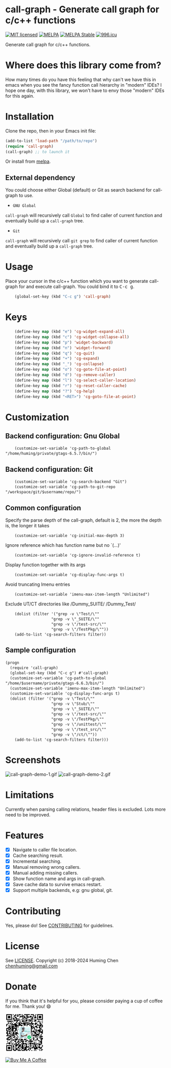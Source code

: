 # call-graph - Generate call graph for c/c++ functions

[![MIT licensed](https://img.shields.io/badge/license-MIT-blue.svg)](COPYING.md)
[![MELPA](https://melpa.org/packages/call-graph-badge.svg)](https://melpa.org/#/call-graph)
[![MELPA Stable](https://stable.melpa.org/packages/call-graph-badge.svg)](https://stable.melpa.org/#/call-graph)
[![996.icu](https://img.shields.io/badge/link-996.icu-red.svg)](https://996.icu)

Generate call graph for c/c++ functions.

# Where does this library come from?

How many times do you have this feeling that
why can't we have this in emacs when you see
the fancy function call hierarchy in "modern" IDEs?
I hope one day, with this library, we won't have
to envy those "modern" IDEs for this again.

# Installation

Clone the repo, then in your Emacs init file:

```lisp
(add-to-list 'load-path "/path/to/repo")
(require 'call-graph)
(call-graph) ;; to launch it
```

Or install from [melpa](https://melpa.org/#/call-graph).

## External dependency
You could choose either Global (default) or Git as search backend for call-graph to use.
* `GNU Global`

`call-graph` will recursively call `Global` to find caller of
current function and eventually build up a `call-graph` tree.

* `Git`

`call-graph` will recursively call `git grep` to find caller of
current function and eventually build up a `call-graph` tree.

# Usage

Place your cursor in the c/c++ function which you want to generate
call-graph for and execute call-graph.
You could bind it to <kbd>C-c g</kbd>.

```lisp
    (global-set-key (kbd "C-c g") 'call-graph)
```

# Keys

```lisp
    (define-key map (kbd "e") 'cg-widget-expand-all)
    (define-key map (kbd "c") 'cg-widget-collapse-all)
    (define-key map (kbd "p") 'widget-backward)
    (define-key map (kbd "n") 'widget-forward)
    (define-key map (kbd "q") 'cg-quit)
    (define-key map (kbd "+") 'cg-expand)
    (define-key map (kbd "_") 'cg-collapse)
    (define-key map (kbd "o") 'cg-goto-file-at-point)
    (define-key map (kbd "d") 'cg-remove-caller)
    (define-key map (kbd "l") 'cg-select-caller-location)
    (define-key map (kbd "r") 'cg-reset-caller-cache)
    (define-key map (kbd "?") 'cg-help)
    (define-key map (kbd "<RET>") 'cg-goto-file-at-point)
```

# Customization

## Backend configuration: Gnu Global
```
    (customize-set-variable 'cg-path-to-global "/home/huming/private/gtags-6.5.7/bin/")
```
## Backend configuration: Git
```
    (customize-set-variable 'cg-search-backend "Git")
    (customize-set-variable 'cg-path-to-git-repo "/workspace/git/$username/repo/")
```
## Common configuration
Specify the parse depth of the call-graph, 
default is 2, the more the depth is, the longer it takes
```
    (customize-set-variable 'cg-initial-max-depth 3)
```
Ignore reference which has function name but no `(...)'
```
    (customize-set-variable 'cg-ignore-invalid-reference t)
```
Display function together with its args
```
    (customize-set-variable 'cg-display-func-args t)
```
Avoid truncating Imenu entries
```
    (customize-set-variable 'imenu-max-item-length "Unlimited")
```
Exclude UT/CT directories like /Dummy_SUITE/ /Dummy_Test/
```
    (dolist (filter '("grep -v \"Test/\""
                    "grep -v \"_SUITE/\""
                    "grep -v \"/test-src/\""
                    "grep -v \"/TestPkg/\""))
    (add-to-list 'cg-search-filters filter))
```
## Sample configuration
```
(progn
  (require 'call-graph)
  (global-set-key (kbd "C-c g") #'call-graph)
  (customize-set-variable 'cg-path-to-global "/home/$username/private/gtags-6.6.3/bin/")
  (customize-set-variable 'imenu-max-item-length "Unlimited")
  (customize-set-variable 'cg-display-func-args t)
  (dolist (filter '("grep -v \"Test/\""
                    "grep -v \"Stub/\""
                    "grep -v \"_SUITE/\""
                    "grep -v \"/test-src/\""
                    "grep -v \"/TestPkg/\""
                    "grep -v \"/unittest/\""
                    "grep -v \"/test_src/\""
                    "grep -v \"/ct/\""))
    (add-to-list 'cg-search-filters filter)))
```
# Screenshots

![call-graph-demo-1.gif](img/call-graph-demo-1.gif)
![call-graph-demo-2.gif](img/call-graph-demo-2.gif)

# Limitations

Currently when parsing calling relations, header files is excluded.
Lots more need to be improved.

# Features

- [x] Navigate to caller file location.
- [x] Cache searching result.
- [x] Incremental searching.
- [x] Manual removing wrong callers.
- [x] Manual adding missing callers.
- [x] Show function name and args in call-graph.
- [x] Save cache data to survive emacs restart.
- [x] Support multiple backends, e.g: gnu global, git.

# Contributing
Yes, please do! See [CONTRIBUTING](CONTRIBUTING.md) for guidelines.

# License

See [LICENSE](LICENSE). Copyright (c) 2018-2024 Huming Chen <chenhuming@gmail.com>

# Donate

If you think that it's helpful for you, please consider paying a cup of coffee
for me. Thank you! :smile:

<img
src="WeChatQR.jpg"
alt="Wechat Pay" width="120"/>

<a href="https://www.buymeacoffee.com/s9giES1" target="_blank">
<img src="https://cdn.buymeacoffee.com/buttons/default-orange.png" alt="Buy Me A Coffee"
width="160"/>
</a>
